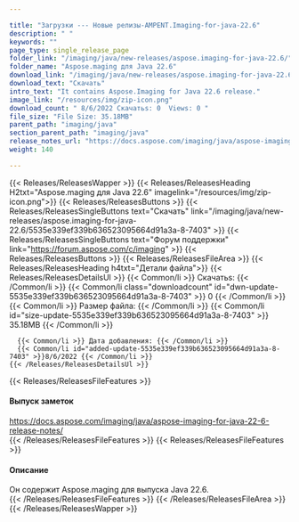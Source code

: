 ```yaml
---

title: "Загрузки --- Новые релизы-AMPENT.Imaging-for-java-22.6"
description: " "
keywords: ""
page_type: single_release_page
folder_link: "/imaging/java/new-releases/aspose.imaging-for-java-22.6/"
folder_name: "Aspose.maging для Java 22.6"
download_link: "/imaging/java/new-releases/aspose.imaging-for-java-22.6/5535e339ef339b636523095664d91a3a-8-7403"
download_text: "Скачать"
intro_text: "It contains Aspose.Imaging for Java 22.6 release."
image_link: "/resources/img/zip-icon.png"
download_count: " 8/6/2022 Скачатьs: 0  Views: 0 "
file_size: "File Size: 35.18MB"
parent_path: "imaging/java"
section_parent_path: "imaging/java"
release_notes_url: "https://docs.aspose.com/imaging/java/aspose-imaging-for-java-22-6-release-notes"
weight: 140

---
```


{{< Releases/ReleasesWapper >}}
  {{< Releases/ReleasesHeading H2txt="Aspose.maging для Java 22.6" imagelink="/resources/img/zip-icon.png">}}
  {{< Releases/ReleasesButtons >}}
    {{< Releases/ReleasesSingleButtons text="Скачать" link="/imaging/java/new-releases/aspose.imaging-for-java-22.6/5535e339ef339b636523095664d91a3a-8-7403" >}}
    {{< Releases/ReleasesSingleButtons text="Форум поддержки" link="https://forum.aspose.com/c/imaging" >}}
  {{< Releases/ReleasesButtons >}}
  {{< Releases/ReleasesFileArea >}}
    {{< Releases/ReleasesHeading h4txt="Детали файла">}}
    {{< Releases/ReleasesDetailsUl >}}
      {{< Common/li >}} Скачатьs: {{< /Common/li >}}
      {{< Common/li class="downloadcount" id="dwn-update-5535e339ef339b636523095664d91a3a-8-7403" >}} 0 {{< /Common/li >}}
      {{< Common/li >}} Размер файла: {{< /Common/li >}}
      {{< Common/li id="size-update-5535e339ef339b636523095664d91a3a-8-7403" >}} 35.18MB {{< /Common/li >}}

      {{< Common/li >}} Дата добавления: {{< /Common/li >}}
      {{< Common/li id="added-update-5535e339ef339b636523095664d91a3a-8-7403" >}}8/6/2022 {{< /Common/li >}}
    {{< /Releases/ReleasesDetailsUl >}}

  {{< Releases/ReleasesFileFeatures >}}
      <h4>Выпуск заметок</h4><div><a href='https://docs.aspose.com/imaging/java/aspose-imaging-for-java-22-6-release-notes/'>https://docs.aspose.com/imaging/java/aspose-imaging-for-java-22-6-release-notes/</a></div>
  {{< /Releases/ReleasesFileFeatures >}}
  {{< Releases/ReleasesFileFeatures >}}
      <h4>Описание</h4><div class="HTMLDescription">Он содержит Aspose.maging для выпуска Java 22.6.</div>
  {{< /Releases/ReleasesFileFeatures >}}
 {{< /Releases/ReleasesFileArea >}}
{{< /Releases/ReleasesWapper >}}


